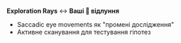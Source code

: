 **Exploration Rays** ↔ **Ваші 🫧 відлуння**
- Saccadic eye movements як "промені дослідження"
- Активне сканування для тестування гіпотез